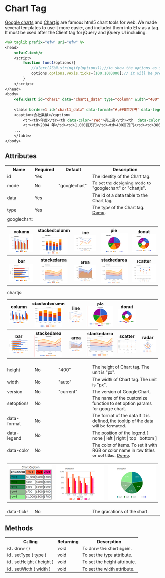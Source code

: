 <h1>Chart Tag</h1>
<a href="https://developers.google.com/chart/">Google charts</a> and <a href="https://www.chartjs.org/">Chart.js</a> are famous html5 chart tools for web. We made several templates to use it more easier,
and included them into Efw as a tag. It must be used after the Client tag for jQuery and jQuery UI including.<br>

```jsp
<%@ taglib prefix="efw" uri="efw" %>
<head>
	<efw:Client/>
	<script>
		function func1(options){
			//alert(JSON.stringify(options));//to show the options as string.
			options.options.vAxis.ticks=[100,1000000];// it will be preferential to param data-ticks
		}
	</script>
</head>
<body>
	<efw:Chart id="char1" data="chart1_data" type="column" width="400" height="250" version="45.2" setoptions="func1" /> //or efw:chart , efw:CHART

	<table border=1 id="chart1_data" data-format="#,##0百万円" data-legend="bottom" data-ticks="100,1000000">
	<caption>会社業績</caption>
		<tr><th>年度</th><th data-color="red">売上高</th><th  data-color="green">営業利益</th><th data-color="blue">経常利益</th></tr>
		<tr><td>2004 年</td><td>1,000百万円</td><td>400百万円</td><td>380百万円</td></tr>
	...
	</table>
</body>
```

<h2>Attributes</h2>
<table>
<tr><th>Name</th><th>Required</th><th>Default</th><th>Description</th></tr>
<tr><td>id</td><td>Yes</td><td></td><td>The identity of the Chart tag. </td></tr>
<tr><td>mode</td><td>No</td><td>"googlechart"</td><td>To set the designing mode to "googlechart" or "chartjs". </td></tr>
<tr><td>data</td><td>Yes</td><td></td><td>The id of a data table to the Chart tag. </td></tr>
<tr><td>type</td><td>Yes</td><td></td><td>The type of the Chart tag. <a href="https://efwgrp.github.io/efw4_chart/chartSampleTypes.html">Demo</a>.</td></tr>
<tr><td colspan="4">
googlechart:
	<table>
		<tr>
			<th>column<br><img src="chart/gl_column.png"></th>
			<th>stackedcolumn<br><img src="chart/gl_stackedcolumn.png"></th>
			<th>line<br><img src="chart/gl_line.png"></th>
			<th>pie<br><img src="chart/gl_pie.png"></th>
			<th>donut<br><img src="chart/gl_donut.png"></th>
		</tr>
		<tr>
			<th>bar<br><img src="chart/gl_bar.png"></th>
			<th>stackedarea<br><img src="chart/gl_stackedarea.png"></th>
			<th>area<br><img src="chart/gl_area.png"></th>
			<th>stackedarea<br><img src="chart/gl_stackedarea.png"></th>
			<th>scatter<br><img src="chart/gl_scatter.png"></th>
		</tr>
	</table>
chartjs:
	<table>
		<tr>
			<th>column<br><img src="chart/js_column.png"></th>
			<th>stackedcolumn<br><img src="chart/js_stackedcolumn.png"></th>
			<th>line<br><img src="chart/js_line.png"></th>
			<th>pie<br><img src="chart/js_pie.png"></th>
			<th>donut<br><img src="chart/js_donut.png"></th>
		</tr>
		<tr>
			<th>bar<br><img src="chart/js_bar.png"></th>
			<th>stackedarea<br><img src="chart/js_stackedarea.png"></th>
			<th>area<br><img src="chart/js_area.png"></th>
			<th>stackedarea<br><img src="chart/js_stackedarea.png"></th>
			<th>scatter<br><img src="chart/js_scatter.png"></th>
			<th>radar<br><img src="chart/js_radar.png"></th>
		</tr>
	</table>

</td></tr>
<tr><td>height</td><td>No</td><td>"400"</td><td>The height of Chart tag. The unit is "px".</td></tr>
<tr><td>width</td><td>No</td><td>"auto"</td><td>The width of Chart tag. The unit is "px". </td></tr>
<tr><td>version</td><td>No</td><td>"current"</td><td>The version of Google Chart.</td></tr>
<tr><td>setoptions</td><td>No</td><td></td><td>The name of the customize function to set option params for google chart.</td></tr>

<tr><td>data-format</td><td>No</td><td></td><td>The format of the data.If it is defined, the tooltip of the data will be formated. </td></tr>
<tr><td>data-legend</td><td>No</td><td></td><td>The position of the legend.[ none | left | right | top | bottom ] </td></tr>
<tr><td>data-color</td><td>No</td><td></td><td>The color of items. To set it with RGB or color name in row titles or col titles. <a href="https://efwgrp.github.io/efw4_chart/chartSampleColors.html">Demo</a>.</td></tr>
<tr><td colspan=4>
	<table>
		<tr>
			<td><img src="chart/table.png"></td>
			<td><img src="chart/chart1.png"></td>
			<td><img src="chart/chart2.png"></td>
		</tr>
	</table>
</td></tr>
<tr><td>data-ticks</td><td>No</td><td></td><td>The gradations of the chart.</td></tr>
</table>

<h2>Methods</h2>
<table>
<tr><th>Calling</th><th>Returning</th><th>Description</th></tr>
<tr><td>id . draw ( )</td><td>void</td><td>To draw the chart again.</td></tr>
<tr><td>id . setType ( type )</td><td>void</td><td>To set the type attribute.</td></tr>
<tr><td>id . setHeight ( height ) </td><td>void</td><td>To set the height attribute.</td></tr>
<tr><td>id . setWidth ( width ) </td><td>void</td><td>To set the width attribute.</td></tr>
</table>
